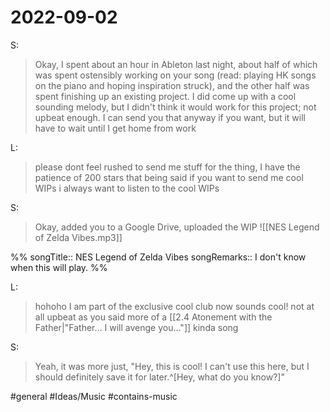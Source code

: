 # 2022-09-02

S:
>Okay, I spent about an hour in Ableton last night, about half of which was spent ostensibly working on your song (read: playing HK songs on the piano and hoping inspiration struck), and the other half was spent finishing up an existing project. I did come up with a cool sounding melody, but I didn't think it would work for this project; not upbeat enough. I can send you that anyway if you want, but it will have to wait until I get home from work

L:
>please dont feel rushed to send me stuff for the thing, I have the patience of 200 stars
>that being said if you want to send me cool WIPs i always want to listen to the cool WIPs

S:
>Okay, added you to a Google Drive, uploaded the WIP
>![[NES Legend of Zelda Vibes.mp3]]

%%
songTitle:: NES Legend of Zelda Vibes
songRemarks:: I don't know when this will play.
%%

L:
>hohoho I am part of the exclusive cool club now
>sounds cool!
>not at all upbeat as you said
>more of a [[2.4 Atonement with the Father|"Father... I will avenge you..."]] kinda song

S:
>Yeah, it was more just, "Hey, this is cool! I can't use this here, but I should definitely save it for later.^[Hey, what do you know?]"

#general #Ideas/Music #contains-music 